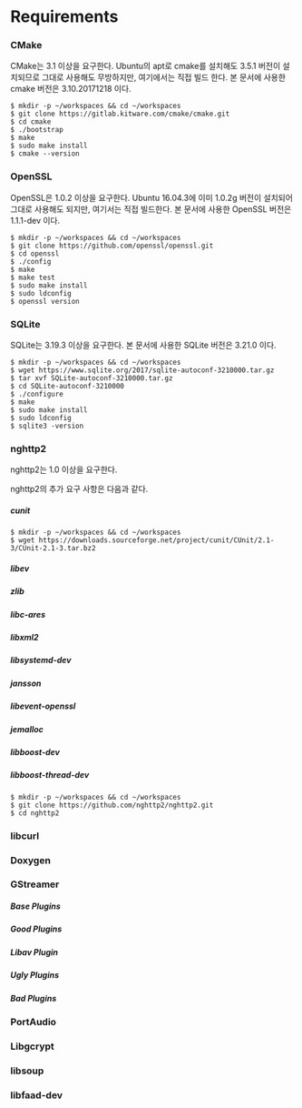 # Requirements

### 

### CMake

CMake는 3.1 이상을 요구한다. Ubuntu의 apt로 cmake를 설치해도 3.5.1 버전이 설치되므로 그대로 사용해도 무방하지만, 여기에서는 직접 빌드 한다. 본 문서에 사용한 cmake 버전은 3.10.20171218 이다.

```
$ mkdir -p ~/workspaces && cd ~/workspaces
$ git clone https://gitlab.kitware.com/cmake/cmake.git
$ cd cmake
$ ./bootstrap
$ make
$ sudo make install
$ cmake --version
```

### 

### OpenSSL

OpenSSL은 1.0.2 이상을 요구한다. Ubuntu 16.04.3에 이미 1.0.2g 버전이 설치되어 그대로 사용해도 되지만, 여기서는 직접 빌드한다. 본 문서에 사용한 OpenSSL 버전은 1.1.1-dev 이다.

```
$ mkdir -p ~/workspaces && cd ~/workspaces
$ git clone https://github.com/openssl/openssl.git
$ cd openssl
$ ./config
$ make
$ make test
$ sudo make install
$ sudo ldconfig
$ openssl version
```

### 

### SQLite

SQLite는 3.19.3 이상을 요구한다. 본 문서에 사용한 SQLite 버전은 3.21.0 이다.

```
$ mkdir -p ~/workspaces && cd ~/workspaces
$ wget https://www.sqlite.org/2017/sqlite-autoconf-3210000.tar.gz
$ tar xvf SQLite-autoconf-3210000.tar.gz
$ cd SQLite-autoconf-3210000
$ ./configure
$ make
$ sudo make install
$ sudo ldconfig
$ sqlite3 -version
```

### 

### nghttp2

nghttp2는 1.0 이상을 요구한다.

nghttp2의 추가 요구 사항은 다음과 같다.

##### cunit

```
$ mkdir -p ~/workspaces && cd ~/workspaces
$ wget https://downloads.sourceforge.net/project/cunit/CUnit/2.1-3/CUnit-2.1-3.tar.bz2
```

##### libev

##### zlib

##### libc-ares

##### libxml2

##### libsystemd-dev

##### jansson

##### libevent-openssl

##### jemalloc

##### libboost-dev

##### libboost-thread-dev

```
$ mkdir -p ~/workspaces && cd ~/workspaces
$ git clone https://github.com/nghttp2/nghttp2.git
$ cd nghttp2
```

### 

### libcurl

### 

### Doxygen

### 

### GStreamer

##### Base Plugins

##### Good Plugins

##### Libav Plugin

##### Ugly Plugins

##### Bad Plugins

### 

### PortAudio

### 

### Libgcrypt

### 

### libsoup

### 

### libfaad-dev



